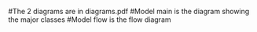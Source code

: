 #The 2 diagrams are in diagrams.pdf
#Model main is the diagram showing the major classes
#Model flow is the flow diagram
